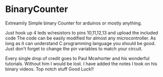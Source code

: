 # BinaryCounter
Extreamily Simple binary Counter for arduinos  or mostly anything.

Just hook up 4 leds w/resistors to pins 10,11,12,13 and upload the included code
The code can be easily modified for almost any microcontroller. As long as it can understand C programming language you should be good. Just don't forget to change the pin variables to match your circuit.

Every single drop of credit goes to Paul Mcwhorter and his wonderful tutorials. Without him I would be lost.
I have added the notes I took on his binary videos. Top notch stuff
Good Luck!!
